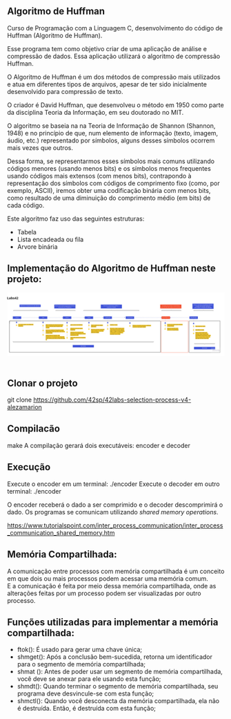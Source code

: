 ## Algoritmo de Huffman
Curso de Programação com a Linguagem C, desenvolvimento do código de Huffman (Algoritmo de Huffman).

Esse programa tem como objetivo criar de uma aplicação de análise e compressão de dados. Essa aplicação utilizará o algoritmo de compressão Huffman.

O Algoritmo de Huffman é um dos métodos de compressão mais utilizados e atua em diferentes tipos de arquivos, apesar de ter sido inicialmente desenvolvido para compressão de texto.

O criador é David Huffman, que desenvolveu o método em 1950 como parte da disciplina Teoria da Informação, em seu doutorado no MIT.

O algoritmo se baseia na na Teoria de Informação de Shannon (Shannon, 1948) e no princípio de que, num elemento de informação (texto, imagem, áudio, etc.) representado por símbolos, alguns desses símbolos ocorrem mais vezes que outros. 

Dessa forma, se representarmos esses símbolos mais comuns utilizando códigos menores (usando menos bits) e os símbolos menos frequentes usando códigos mais extensos (com menos bits), contrapondo à representação dos símbolos com códigos de comprimento fixo (como, por exemplo, ASCII), iremos obter uma codificação binária com menos bits, como resultado de uma diminuição do comprimento médio (em bits) de cada código.

Este algoritmo faz uso das seguintes estruturas:

- Tabela
- Lista encadeada ou fila
- Arvore binária

## Implementação do Algoritmo de Huffman neste projeto:
<img src="algo_huffman.jpg"> <br><br>

## Clonar o projeto
git clone https://github.com/42sp/42labs-selection-process-v4-alezamarion

## Compilacão
make
A compilação gerará dois executáveis: encoder e decoder

## Execução
Execute o encoder em um terminal: ./encoder
Execute o decoder em outro terminal: ./encoder

O encoder receberá o dado a ser comprimido e o decoder descomprimirá o dado. Os programas se comunicam utilizando *shared memory operations*.

https://www.tutorialspoint.com/inter_process_communication/inter_process_communication_shared_memory.htm

## Memória Compartilhada:

A comunicação entre processos com memória compartilhada é um conceito em que dois ou mais processos podem acessar uma memória comum.   
E a comunicação é feita por meio dessa memória compartilhada, onde as alterações feitas por um processo podem ser visualizadas por outro processo.

## Funções utilizadas para implementar a memória compartilhada:

- ftok(): É usado para gerar uma chave única;
- shmget(): Após a conclusão bem-sucedida, retorna um identificador para o segmento de memória compartilhada;
- shmat (): Antes de poder usar um segmento de memória compartilhada, você deve se anexar para ele usando esta função;
- shmdt(): Quando terminar o segmento de memória compartilhada, seu programa deve desvincule-se com esta função;
- shmctl(): Quando você desconecta da memória compartilhada, ela não é destruída. Então, é destruída com esta função;


